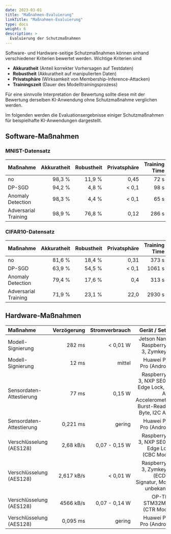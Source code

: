 ```yaml
---
date: 2023-03-01
title: "Maßnahmen-Evaluierung"
linkTitle: "Maßnahmen-Evaluierung"
type: docs
weight: 6
description: >
  Evaluierung der Schutzmaßnahmen
---
```


Software- und Hardware-seitige Schutzmaßnahmen können anhand verschiedener
Kriterien bewertet werden. Wichtige Kriterien sind
- **Akkuratheit** (Anteil korrekter Vorhersagen auf Testdaten)
- **Robustheit** (Akkuratheit auf manipulierten Daten)
- **Privatsphäre** (Wirksamkeit von Membership-Inference-Attacken)
- **Trainingszeit** (Dauer des Modelltrainingsprozess)

Für eine sinnvolle Interpretation der Bewertung sollte diese mit der Bewertung
derselben KI-Anwendung ohne Schutzmaßnahme verglichen werden.

Im folgenden werden die Evaluationsergebnisse einiger Schutzmaßnahmen für
beispielhafte KI-Anwendungen dargestellt.

## Software-Maßnahmen

### MNIST-Datensatz

| Maßnahme             | Akkuratheit | Robustheit | Privatsphäre | Training Time |
|:---------------------|------------:|-----------:|-------------:|--------------:|
| no                   |      98,3 % |     11,9 % |         0,45 |          72 s |
| DP-SGD               |      94,2 % |      4,8 % |        < 0,1 |          98 s |
| Anomaly Detection    |      98,3 % |      4,4 % |        < 0,1 |          65 s |
| Adversarial Training |      98,9 % |     76,8 % |         0,12 |         286 s |

### CIFAR10-Datensatz

| Maßnahme             | Akkuratheit | Robustheit | Privatsphäre | Training Time |
|:---------------------|------------:|-----------:|-------------:|--------------:|
| no                   |      81,6 % |     18,4 % |         0,31 |         373 s |
| DP-SGD               |      63,9 % |     54,5 % |        < 0,1 |        1061 s |
| Anomaly Detection    |      79,4 % |     17,6 % |          0,4 |         313 s |
| Adversarial Training |      71,9 % |     23,1 % |         22,0 |        2930 s |

## Hardware-Maßnahmen

| Maßnahme                 | Verzögerung | Stromverbrauch |                                                                           Gerät / Setup |
|:-------------------------|------------:|---------------:|----------------------------------------------------------------------------------------:|
| Modell-Signierung        |      282 ms |       < 0,01 W |                                                 Jetson Nano / Raspberry Pi 3, Zymkey 4i |
| Modell-Signierung        |       12 ms |         mittel |                                                                Huawei P20 Pro (Android) |
| Sensordaten-Attestierung |       77 ms |         0,15 W | Raspberry Pi 3, NXP SE050 Edge Lock, 3-Axis Accelerometer, Burst-Read (6 Byte, I2C API) |
| Sensordaten-Attestierung |    0,221 ms |         gering |                                                                Huawei P20 Pro (Android) |
| Verschlüsselung (AES128) |   2,68 kB/s |  0,07 - 0,15 W |                                          Raspberry Pi 3, NXP SE050 Edge Lock (CBC Mode) |
| Verschlüsselung (AES128) |  2,617 kB/s |       < 0,01 W |                              Raspberry Pi 3, Zymkey 4i (ECDSA Signatur, Mode unbekannt) |
| Verschlüsselung (AES128) |   4566 kB/s |  0,07 - 0,14 W |                                                             OP-TEE, STM32MP1 (CTR Mode) |
| Verschlüsselung (AES128) |    0,095 ms |         gering |                                                                Huawei P20 Pro (Android) |
